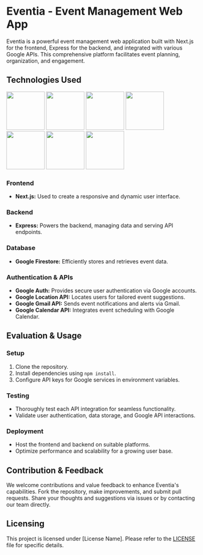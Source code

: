 # **Eventia - Event Management Web App**

Eventia is a powerful event management web application built with Next.js for the frontend, Express for the backend, and integrated with various Google APIs. This comprehensive platform facilitates event planning, organization, and engagement.

## **Technologies Used**

<img src="https://logowik.com/content/uploads/images/nextjs7685.logowik.com.webp" height="100" />
<img src="https://w7.pngwing.com/pngs/925/447/png-transparent-express-js-node-js-javascript-mongodb-node-js-text-trademark-logo.png" height="100" />
<img src="https://www.turbogeek.co.uk/wp-content/uploads/2023/09/gcpfirestore.png" height="100" />
<img src="https://lh3.googleusercontent.com/PVe1qU58ryjSA4nEllsvJIA1g9qJSu1h8vfHvgOsBhfsNV-gFkCiBl8B6Aqpux9iYoqRdoTLxwvVBVDE1SE" height="100" />

<img src="https://play-lh.googleusercontent.com/Kf8WTct65hFJxBUDm5E-EpYsiDoLQiGGbnuyP6HBNax43YShXti9THPon1YKB6zPYpA" height="100" />
<img src="https://play-lh.googleusercontent.com/NntMALIH4odanPPYSqUOXsX8zy_giiK2olJiqkcxwFIOOspVrhMi9Miv6LYdRnKIg-3R=w240-h480-rw" height="100" />
<img src="https://play-lh.googleusercontent.com/KSuaRLiI_FlDP8cM4MzJ23ml3og5Hxb9AapaGTMZ2GgR103mvJ3AAnoOFz1yheeQBBI" height="100" />

### Frontend


- **Next.js:** Used to create a responsive and dynamic user interface.

### Backend
- **Express:** Powers the backend, managing data and serving API endpoints.

### Database
- **Google Firestore:** Efficiently stores and retrieves event data.

### Authentication & APIs
- **Google Auth:** Provides secure user authentication via Google accounts.
- **Google Location API:** Locates users for tailored event suggestions.
- **Google Gmail API:** Sends event notifications and alerts via Gmail.
- **Google Calendar API:** Integrates event scheduling with Google Calendar.

## Evaluation & Usage

### Setup
1. Clone the repository.
2. Install dependencies using `npm install`.
3. Configure API keys for Google services in environment variables.

### Testing
- Thoroughly test each API integration for seamless functionality.
- Validate user authentication, data storage, and Google API interactions.

### Deployment
- Host the frontend and backend on suitable platforms.
- Optimize performance and scalability for a growing user base.

## Contribution & Feedback

We welcome contributions and value feedback to enhance Eventia's capabilities. Fork the repository, make improvements, and submit pull requests. Share your thoughts and suggestions via issues or by contacting our team directly.

## Licensing

This project is licensed under [License Name]. Please refer to the [LICENSE](link) file for specific details.
